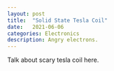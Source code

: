 ```yaml
---
layout: post
title:  "Solid State Tesla Coil"
date:   2021-06-06
categories: Electronics
description: Angry electrons.
---
```


Talk about scary tesla coil here.